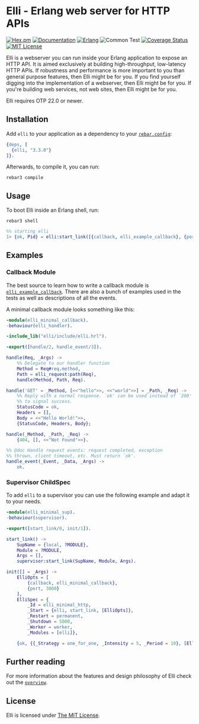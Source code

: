 # Elli - Erlang web server for HTTP APIs

[![Hex.pm](https://img.shields.io/hexpm/v/elli.svg)](https://hex.pm/packages/elli)
[![Documentation](https://img.shields.io/badge/docs-edown-green.svg)](https://hexdocs.pm/elli/)
[![Erlang](https://img.shields.io/badge/erlang-%E2%89%A520.0-red.svg)](http://www.erlang.org/downloads)
![Common Test](https://github.com/elli-lib/elli/workflows/Common%20Test/badge.svg)
[![Coverage Status](https://coveralls.io/repos/github/elli-lib/elli/badge.svg?branch=develop)](https://coveralls.io/github/elli-lib/elli?branch=develop)
[![MIT License](https://img.shields.io/badge/license-MIT-blue.svg)](LICENSE)

Elli is a webserver you can run inside your Erlang application to
expose an HTTP API. It is aimed exclusively at building
high-throughput, low-latency HTTP APIs. If robustness and performance
is more important to you than general purpose features, then Elli might be
for you. If you find yourself digging into the implementation of a
webserver, then Elli might be for you. If you're building web services,
not web sites, then Elli might be for you.

Elli requires OTP 22.0 or newer.

## Installation

Add `elli` to your application as a dependency to your
[`rebar.config`](https://www.rebar3.org/docs/configuration):

```erlang
{deps, [
  {elli, "3.3.0"}
]}.
```

Afterwards, to compile it, you can run:

```console
rebar3 compile
```

## Usage

To boot Elli inside an Erlang shell, run:

```console
rebar3 shell
```

```erlang
%% starting elli
1> {ok, Pid} = elli:start_link([{callback, elli_example_callback}, {port, 3000}]).
```

## Examples

### Callback Module

The best source to learn how to write a callback module
is [`elli_example_callback`](elli_example_callback.html).
There are also a bunch
of examples used in the tests as well as descriptions of all the events.

A minimal callback module looks something like this:

```erlang
-module(elli_minimal_callback).
-behaviour(elli_handler).

-include_lib("elli/include/elli.hrl").

-export([handle/2, handle_event/3]).

handle(Req, _Args) ->
    %% Delegate to our handler function
    Method = Req#req.method,
    Path = elli_request:path(Req),
    handle(Method, Path, Req).

handle('GET' = _Method, [<<"hello">>, <<"world">>] = _Path, _Req) ->
    %% Reply with a normal response. `ok' can be used instead of `200'
    %% to signal success.
    StatusCode = ok,
    Headers = [],
    Body = <<"Hello World!">>,
    {StatusCode, Headers, Body};

handle(_Method, _Path, _Req) ->
    {404, [], <<"Not Found">>}.

%% @doc Handle request events: request completed, exception
%% thrown, client timeout, etc. Must return `ok'.
handle_event(_Event, _Data, _Args) ->
    ok.
```

### Supervisor ChildSpec

To add `elli` to a supervisor you can use the following example and adapt it to
your needs.

```erlang
-module(elli_minimal_sup).
-behaviour(supervisor).

-export([start_link/0, init/1]).

start_link() ->
    SupName = {local, ?MODULE},
    Module = ?MODULE,
    Args = [],
    supervisor:start_link(SupName, Module, Args).

init([] = _Args) ->
    ElliOpts = [
        {callback, elli_minimal_callback},
        {port, 3000}
    ],
    ElliSpec = {
        _Id = elli_minimal_http,
        _Start = {elli, start_link, [ElliOpts]},
        _Restart = permanent,
        _Shutdown = 5000,
        _Worker = worker,
        _Modules = [elli]},

    {ok, {{_Strategy = one_for_one, _Intensity = 5, _Period = 10}, [ElliSpec]} }.
```

## Further reading

For more information about the features and design philosophy of Elli check
out the [`overview`](overview.html).

## License

Elli is licensed under [The MIT License](LICENSE).
